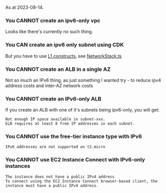 As at 2023-08-14.

### You CANNOT create an ipv6-only vpc

Looks like there's currently no such thing.

### You CAN create an ipv6 only subnet using CDK
But you have to use [L1 constructs](https://docs.aws.amazon.com/cdk/v2/guide/cfn_layer.html),
see [NetworkStack.ts](/infra/aws/cdk/src/NetworkStack.ts)

### You CANNOT create an ALB in a single AZ
Not so much an IPv6 thing, as just something I wanted try - to reduce
ipv4 address costs and inter-AZ network costs

### You CANNOT create an IPv6-only ALB
If you create an ALB with one of it's subnets being ipv6-only, you will get:
```
Not enough IP space available in subnet-xxx. 
ELB requires at least 8 free IP addresses in each subnet.
```

### You CANNOT use the free-tier instance type with IPv6

`IPv6 addresses are not supported on t2.micro`


### You CANNOT use EC2 Instance Connect with IPv6-only instances

```
The instance does not have a public IPv4 address
To connect using the EC2 Instance Connect browser-based client, the instance must have a public IPv4 address.
```


